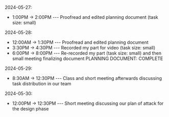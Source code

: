 2024-05-27:
- 1:00PM -> 2:00PM --- Proofread and edited planning document (task size: small)

2024-05-28:
- 12:00AM -> 1:30PM  --- Proofread and edited planning document
- 3:30PM -> 4:30PM --- Recorded my part for video (task size: small)
- 6:00PM -> 8:00PM --- Re-recorded my part (task size: small) and then small meeting finalizing document
PLANNING DOCUMENT: COMPLETE

2024-05-29:
- 8:30AM -> 12:30PM --- Class and short meeting afterwards discussing task distribution in our team

2024-05-30:
- 12:00PM -> 12:30PM --- Short meeting discussing our plan of attack for the design phase
